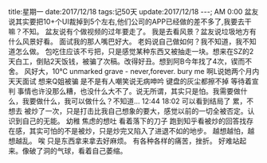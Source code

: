 title:星期一
date:2017/12/18
tags:记50天
update:2017/12/18
---;
AM 0:00
盆友说其实要把10+个UI裁掉到5个左右,他们公司的APP已经做的差不多了,我要去干嘛？不知。
盆友说有个做视频的过年要走了。
我是去看风景？盆友说垃圾地方有什么风景好看。
面试我的那人嘴巴好大。
老妈说自己做如何？我不知道，我不知道怎么做。
包吃住应该不亏把，只是感觉某种东西又被抽走一块。想来在SZ的2天白工，倒贴2天饭钱，被骗了次稿。改得好丑。想到阿B今年找了4次，锲而不舍。
风好大，10℃
unmarked grave - never,forever.
bury me
啊L说她两个月内天天面试
想来Q姐被骗
是不是有人嘲笑说无病呻吟
键盘的灰尘都擦不掉
等待着宣判
事情也许没那么糟，也没什么大不了。说无所谓，其实只是怕。我需要做什么，我要做什么，我可以做什么？不知道...
12:44
18:02
可以看到结局了
累，不想去
被炒了一次，只是打击比我自己想象的要大，感觉以前的一切全被否定。认识到自己的无能。
幼稚
焦虑的想吐
看着落下的刀子
跑到知乎看被炒的回答找存在感，其实可怕的不是被炒，只是炒完又陷入了进退不如的地步。
越想越怕，越想越乱。
唉
只是东西拿来拿去好麻烦。
有各种各样的痛苦，挫折。
好难站起来。像破了洞的气球，看着自己萎缩。